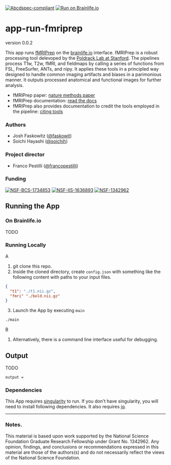[![Abcdspec-compliant](https://img.shields.io/badge/ABCD_Spec-v1.1-green.svg)](https://github.com/brain-life/abcd-spec)
[![Run on Brainlife.io](https://img.shields.io/badge/Brainlife-brainlife.app.160-blue.svg)](https://doi.org/10.25663/brainlife.app.160)

# app-run-fmriprep

version 0.0.2

This app runs [fMRIPrep](https://github.com/poldracklab/fmriprep) on the [brainlife.io](https://brainlife.io/) interface. fMRIPrep is a robust processing tool delevoped by the [Poldrack Lab at Stanford](https://poldracklab.stanford.edu/). The pipelines process T1w, T2w, fMRI, and fieldmaps by calling a series of functions from FSL, FreeSurfer, ANTs, and nipy. It applies these tools in a principled way designed to handle common imaging artifacts and biases in a parimonious manner. It outputs processed anatomical and functional images for further analysis. 

* fMRIPrep paper: [nature methods paper](https://doi.org/10.1038/s41592-018-0235-4)
* fMRIPrep documentation: [read the docs](https://fmriprep.readthedocs.io/en/stable/)
* fMRIPrep also provides documentation to credit the tools employed in the pipeline: [citing tools](https://fmriprep.readthedocs.io/en/stable/citing.html)

### Authors
- Josh Faskowitz ([@faskowit](https://github.com/faskowit))
- Soichi Hayashi ([@soichih](https://github.com/soichih))

### Project director
- Franco Pestilli ([@francopestilli](https://github.com/francopestilli))

### Funding 
[![NSF-BCS-1734853](https://img.shields.io/badge/NSF_BCS-1734853-blue.svg)](https://nsf.gov/awardsearch/showAward?AWD_ID=1734853)
[![NSF-IIS-1636893](https://img.shields.io/badge/NSF_BCS-1636893-blue.svg)](https://nsf.gov/awardsearch/showAward?AWD_ID=1636893)
[![NSF-1342962](https://img.shields.io/badge/NSF_DGE-1342962-blue.svg)](https://www.nsf.gov/awardsearch/showAward?AWD_ID=1342962)

## Running the App 

### On Brainlife.io

TODO

### Running Locally

A
  1) git clone this repo.
  2) Inside the cloned directory, create `config.json` with something like the following content with paths to your input files.

  ```json
  {
    "t1": "./t1.nii.gz",
    "fmri" "./bold.nii.gz"
  }
  ```

  3. Launch the App by executing `main`

  ```bash
  ./main
  ```
 
B
  1) Alternatively, there is a command line interface useful for debugging.

## Output

TODO

```
output = 

```

### Dependencies

This App requires [singularity](https://www.sylabs.io/singularity/) to run. If you don't have singularity, you will need to install following dependencies. It also requires [jq](https://stedolan.github.io/jq/).

---

### Notes.
This material is based upon work supported by the National Science Foundation Graduate Research Fellowship under Grant No. 1342962. Any opinion, findings, and conclusions or recommendations expressed in this material are those of the authors(s) and do not necessarily reflect the views of the National Science Foundation.
